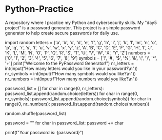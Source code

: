 # Python-Practice
A repository where I practice my Python and cybersecurity skills.
My "day5 project" is a password generator. This project is a simple password generator to help create secure passwords for daily use.
  
import random
letters = ['a', 'b', 'c', 'd', 'e', 'f', 'g', 'h', 'i', 'j', 'k', 'l', 'm', 'n', 'o', 'p', 'q', 'r', 's', 't', 'u', 'v', 'w', 'x', 'y', 'z', 'A', 'B', 'C', 'D', 'E', 'F', 'G', 'H', 'I', 'J', 'K', 'L', 'M', 'N', 'O', 'P', 'Q', 'R', 'S', 'T', 'U', 'V', 'W', 'X', 'Y', 'Z']
numbers = ['0', '1', '2', '3', '4', '5', '6', '7', '8', '9']
symbols = ['!', '#', '$', '%', '&', '(', ')', '*', '+']
print("Welcome to the PyPassword Generator!")
nr_letters = int(input("How many letters would you like in your password?\n"))
nr_symbols = int(input(f"How many symbols would you like?\n"))
nr_numbers = int(input(f"How many numbers would you like?\n"))

password_list = []
for char in range(0, nr_letters):
    password_list.append(random.choice(letters))
for char in range(0, nr_symbols):
    password_list.append(random.choice(symbols))
for char in range(0, nr_numbers):
    password_list.append(random.choice(numbers))

random.shuffle(password_list)

password = ""
for char in password_list:
    password += char

print(f"Your password is: {password}")

